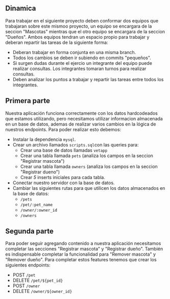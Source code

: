 ## Dinamica

Para trabajar en el siguiente proyecto deben conformar dos equipos que trabajaran sobre este mismoo proyecto, un equipo se encargara de la seccion "Mascotas" mientras que el otro equipo se encargara de la seccion "Dueños". Ambos equipos tendran un espacio propio para trabajar y deberan repartir las tareas de la siguiente forma:

- Deberan trabajar en forma conjunta en una misma branch.
- Todos los cambios se deben ir subiendo en commits "pequeños".
- Si surgen dudas durante el ejercio un integrante del equipo puede realizar consultas. Los integrantes tomaran turnos para realizar consultas.
- Deben analizar los puntos a trabajar y repartir las tareas entre todos los integrantes.

## Primera parte

Nuestra aplicación funciona correctamente con los datos hardcodeados que estamos utilizando, pero necesitamos utilizar informacion almacenada en un base de datos, ademas de realizar varios cambios en la lógica de nuestros endpoints. Para poder realizar esto debemos:

- Instalar la dependencia `mysql`.
- Crear un archivo llamados `scripts.sql`con las queries para:
    - Crear una base de datos llamadas `vetapp`
    - Crear una tabla llamada `pets` (analiza los campos en la seccion "Registrar mascota")
    - Crear una tabla llamada `owners` (analiza los campos en la seccion "Registrar dueno")
    - Crear *5* inserts iniciales para cada tabla.
- Conectar nuestro servidor con la base de datos.
- Cambiar las siguientes rutas para que utilicen los datos almacenados en la base de datos:
    - `/pets`
    - `/pet/:pet_name`
    - `/owner/:owner_id`
    - `/owners`

## Segunda parte

Para poder seguir agregando contenido a nuestra aplicación necesitamos completar las secciones "Registrar mascota" y "Registrar dueño". También es indispensable completar la funcionalidad para "Remover mascota" y "Remover dueño". Para completar estos features tenemos que crear los siguientes endpoints:

- POST `/pet` 
- DELETE `/pet/${pet_id}`
- POST `/owner`
- DELETE `/owner/${owner_id}`